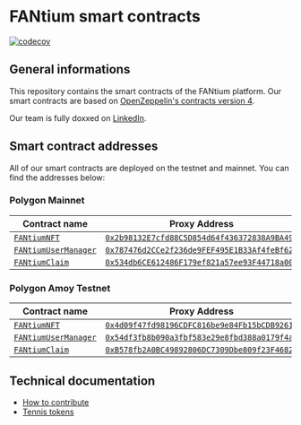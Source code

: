 # FANtium smart contracts

[![codecov](https://codecov.io/gh/FantiumAG/smart-contracts/graph/badge.svg?token=44GTGNWNM8)](https://codecov.io/gh/FantiumAG/smart-contracts)

## General informations

This repository contains the smart contracts of the FANtium platform. Our smart contracts are based on [OpenZeppelin's contracts version 4](https://docs.openzeppelin.com/contracts/4.x/).

Our team is fully doxxed on [LinkedIn](https://www.linkedin.com/company/fantium/).

## Smart contract addresses

All of our smart contracts are deployed on the testnet and mainnet. You can find the addresses below:

### Polygon Mainnet

| Contract name                                        | Proxy Address                                                                                                              | Implementation Address                                                                                                          |
| ---------------------------------------------------- | -------------------------------------------------------------------------------------------------------------------------- | ------------------------------------------------------------------------------------------------------------------------------- |
| [`FANtiumNFT`](src/FANtiumNFTV6.sol)                 | [`0x2b98132E7cfd88C5D854d64f436372838A9BA49d`](https://polygonscan.com/address/0x7384693358e78c809a9ccf1c9a1e82d7325be9b3) | [`0x68cD14ede2dEca28649cA6a4306f55E8B0F616FB`](https://polygonscan.com/address/0x7384693358e78c809a9ccf1c9a1e82d7325be9b3#code) |
| [`FANtiumUserManager`](src/FANtiumUserManagerV2.sol) | [`0x787476d2CCe2f236de9FEF495E1B33Af4feBf62C`](https://polygonscan.com/address/0x787476d2CCe2f236de9FEF495E1B33Af4feBf62C) | [`0x5f6a45C99168FE529b4f591E83E30B473e54dBe6`](https://polygonscan.com/address/0x5f6a45C99168FE529b4f591E83E30B473e54dBe6#code) |
| [`FANtiumClaim`](src/FANtiumClaimV2.sol)             | [`0x534db6CE612486F179ef821a57ee93F44718a002`](https://polygonscan.com/address/0x534db6CE612486F179ef821a57ee93F44718a002) | [`0xc609B07dA3e23eAD4D41ebA31694880F4b5945e1`](https://polygonscan.com/address/0xc609B07dA3e23eAD4D41ebA31694880F4b5945e1#code) |

### Polygon Amoy Testnet

| Contract name                                        | Proxy Address                                                                                                                   | Implementation Address                                                                                                               |
| ---------------------------------------------------- | ------------------------------------------------------------------------------------------------------------------------------- | ------------------------------------------------------------------------------------------------------------------------------------ |
| [`FANtiumNFT`](src/FANtiumNFTV6.sol)                 | [`0x4d09f47fd98196CDFC816be9e84Fb15bCDB92612`](https://amoy.polygonscan.com/address/0x4d09f47fd98196CDFC816be9e84Fb15bCDB92612) | [`0x8e7Cf16DeB43D6AF7cB633D3976C2CE894Dc6CCB`](https://amoy.polygonscan.com/address/0x8e7Cf16DeB43D6AF7cB633D3976C2CE894Dc6CCB#code) |
| [`FANtiumUserManager`](src/FANtiumUserManagerV2.sol) | [`0x54df3fb8b090a3fbf583e29e8fbd388a0179f4a2`](https://amoy.polygonscan.com/address/0x54df3fb8b090a3fbf583e29e8fbd388a0179f4a2) | [`0xc3492abfdadbd7026d994361ecd99dbde35d6044`](https://amoy.polygonscan.com/address/0xc3492abfdadbd7026d994361ecd99dbde35d6044#code) |
| [`FANtiumClaim`](src/FANtiumClaimV2.sol)             | [`0xB578fb2A0BC49892806DC7309Dbe809f23F4682F`](https://amoy.polygonscan.com/address/0xB578fb2A0BC49892806DC7309Dbe809f23F4682F) | [`0xfb053e6301e25397245b53dd0bc220b03d34c57d`](https://amoy.polygonscan.com/address/0xfb053e6301e25397245b53dd0bc220b03d34c57d#code) |

## Technical documentation

- [How to contribute](CONTRIBUTING.md)
- [Tennis tokens](docs/tennis.md)
